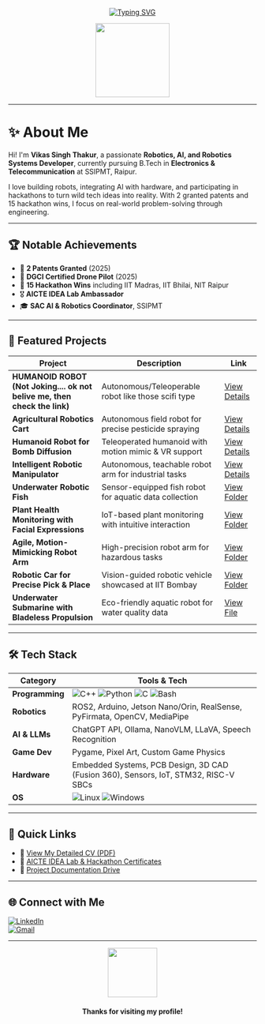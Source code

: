 
<div align="center">

[![Typing SVG](https://readme-typing-svg.demolab.com?font=Fira+Code&size=22&pause=983&color=00FFA1&center=true&vCenter=true&repeat=false&width=1000&lines=Hey%2C+I'm+Vikas+Singh+Thakur!;Robotics+Enthusiast+%7C+AI+Experimenter+%7C+Tinkerer+%7C+Robot+Builder)](https://git.io/typing-svg)

<img src="https://media.tenor.com/n4H5eLTvK-oAAAAi/magic-cute.gif" width="150" height="150">
</div>

---

# ✨ About Me

Hi! I'm **Vikas Singh Thakur**, a passionate **Robotics, AI, and Robotics Systems Developer**, currently pursuing B.Tech in **Electronics & Telecommunication** at SSIPMT, Raipur.

I love building robots, integrating AI with hardware, and participating in hackathons to turn wild tech ideas into reality. With 2 granted patents and 15 hackathon wins, I focus on real-world problem-solving through engineering.

---

## 🏆 Notable Achievements

- 🏅 **2 Patents Granted** (2025)  
- 🚁 **DGCI Certified Drone Pilot** (2025)  
- 🥇 **15 Hackathon Wins** including IIT Madras, IIT Bhilai, NIT Raipur 
- 🎖️ **AICTE IDEA Lab Ambassador**  
- 🎓 **SAC AI & Robotics Coordinator**, SSIPMT  

---

## 🤖 Featured Projects

| Project | Description | Link |
|---|---|---|
| **HUMANOID ROBOT (Not Joking.... ok not belive me, then check the link)** | Autonomous/Teleoperable robot like those scifi type | [View Details](https://drive.google.com/file/d/1Fy3eq-QOydY7smjIZB_JT05vAy36Qsti/view?usp=drive_link) |
| **Agricultural Robotics Cart** | Autonomous field robot for precise pesticide spraying | [View Details](https://drive.google.com/file/d/1VnigAlZAY25CuYimI96LOyr4zKmdhgkC/view?usp=sharing) |
| **Humanoid Robot for Bomb Diffusion** | Teleoperated humanoid with motion mimic & VR support | [View Details](https://drive.google.com/file/d/1Q9hoCWJ_ih_CRskLTwFrPaSnkeSurJ-g/view?usp=sharing) |
| **Intelligent Robotic Manipulator** | Autonomous, teachable robot arm for industrial tasks | [View Details](https://drive.google.com/file/d/1QZMDb6zZF3rDuHIotun1QHWHqfYTb0Wj/view?usp=sharing) |
| **Underwater Robotic Fish** | Sensor-equipped fish robot for aquatic data collection | [View Folder](https://drive.google.com/drive/folders/1GKtiXttmslPjxX4zuQis-kj_OdWOeIo-?usp=drive_link) |
| **Plant Health Monitoring with Facial Expressions** | IoT-based plant monitoring with intuitive interaction | [View Folder](https://drive.google.com/drive/folders/1h_rmrVR2aa_9GAnVGp8nrwNlkSc8hTxr?usp=drive_link) |
| **Agile, Motion-Mimicking Robot Arm** | High-precision robot arm for hazardous tasks | [View Folder](https://drive.google.com/drive/folders/1xYVOC6hvaQ8Omx3O-0hLnjw7k_tb_h8J?usp=drive_link) |
| **Robotic Car for Precise Pick & Place** | Vision-guided robotic vehicle showcased at IIT Bombay | [View Folder](https://drive.google.com/drive/folders/1YiYaS-OCfdbzMyCkLiCRTTD71vNIDVNX?usp=drive_link) |
| **Underwater Submarine with Bladeless Propulsion** | Eco-friendly aquatic robot for water quality data | [View File](https://drive.google.com/file/d/1eySbv-qaXEwxN_jIlMGxzyafh50tN3gb/view?usp=drive_link) |

---

## 🛠️ Tech Stack

| **Category**           | **Tools & Tech**                                                                                                                                                                                                                                              |
|------------------------|---------------------------------------------------------------------------------------------------------------------------------------------------------------------------------------------------------------------------------------------------------------|
| **Programming**        | ![C++](https://skillicons.dev/icons?i=cpp) ![Python](https://skillicons.dev/icons?i=python) ![C](https://skillicons.dev/icons?i=c) ![Bash](https://skillicons.dev/icons?i=bash)                                                                             |
| **Robotics**           | ROS2, Arduino, Jetson Nano/Orin, RealSense, PyFirmata, OpenCV, MediaPipe                                                                                                                                                                                     |
| **AI & LLMs**          | ChatGPT API, Ollama, NanoVLM, LLaVA, Speech Recognition                                                                                                                                                                                                      |
| **Game Dev**           | Pygame, Pixel Art, Custom Game Physics                                                                                                                                                                                                                        |
| **Hardware**           | Embedded Systems, PCB Design, 3D CAD (Fusion 360), Sensors, IoT, STM32, RISC-V SBCs                                                                                                                                                                         |
| **OS**                 | ![Linux](https://img.shields.io/badge/Linux-FCC624?style=for-the-badge&logo=linux&logoColor=black) ![Windows](https://img.shields.io/badge/Windows-0078D6?style=for-the-badge&logo=windows&logoColor=white)                                                |

---

## 📡 Quick Links

- 📄 [View My Detailed CV (PDF)](https://drive.google.com/file/d/1TQiOudC1uQ7XZdxez8TfvthfscOLVoq_/view?usp=sharing)  
- 🎒 [AICTE IDEA Lab & Hackathon Certificates](https://drive.google.com/drive/folders/1GKtiXttmslPjxX4zuQis-kj_OdWOeIo-?usp=drive_link)  
- 🔬 [Project Documentation Drive](https://drive.google.com/drive/folders/1YiYaS-OCfdbzMyCkLiCRTTD71vNIDVNX?usp=drive_link)  

---

## 🌐 Connect with Me

[![LinkedIn](https://img.shields.io/badge/LinkedIn-0A66C2?style=for-the-badge&logo=linkedin&logoColor=white)](https://www.linkedin.com/in/vikas0singh0thakur)  
[![Gmail](https://img.shields.io/badge/Gmail-D14836?style=for-the-badge&logo=gmail&logoColor=white)](mailto:vikashsnghthkr@gmail.com)  

---


<div align="center">
<img src="https://media.tenor.com/WKzME33TRNEAAAAi/cute-robot.gif" width="100">
<h4>Thanks for visiting my profile!</h4>
</div>
